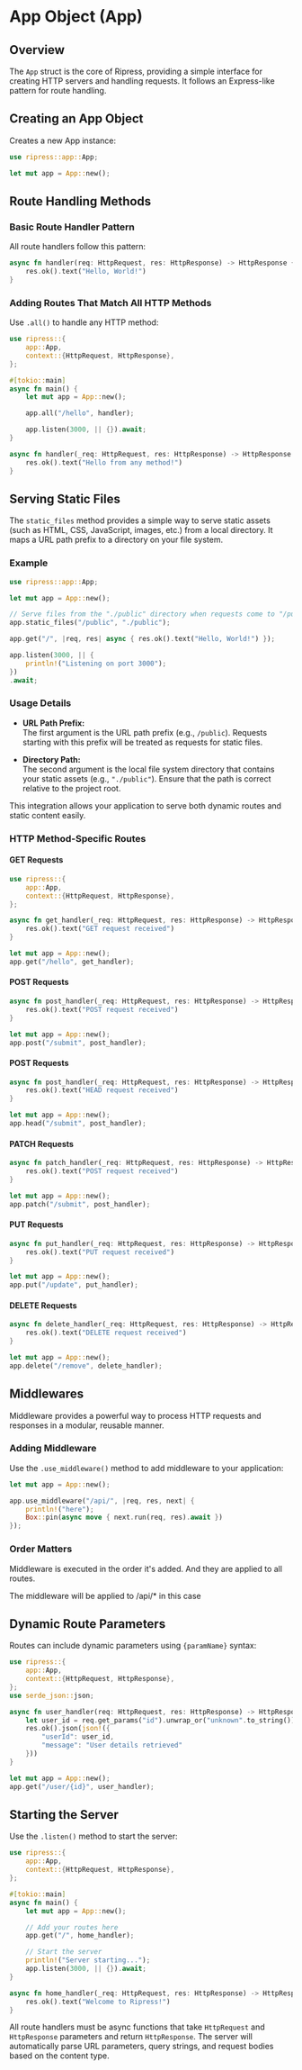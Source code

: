 # App Object (App)

## Overview

The `App` struct is the core of Ripress, providing a simple interface for creating HTTP servers and handling requests. It follows an Express-like pattern for route handling.

## Creating an App Object

Creates a new App instance:

```rust
use ripress::app::App;

let mut app = App::new();
```

## Route Handling Methods

### Basic Route Handler Pattern

All route handlers follow this pattern:

```rust
async fn handler(req: HttpRequest, res: HttpResponse) -> HttpResponse {
    res.ok().text("Hello, World!")
}
```

### Adding Routes That Match All HTTP Methods

Use `.all()` to handle any HTTP method:

```rust
use ripress::{
    app::App,
    context::{HttpRequest, HttpResponse},
};

#[tokio::main]
async fn main() {
    let mut app = App::new();

    app.all("/hello", handler);

    app.listen(3000, || {}).await;
}

async fn handler(_req: HttpRequest, res: HttpResponse) -> HttpResponse {
    res.ok().text("Hello from any method!")
}
```

## Serving Static Files

The `static_files` method provides a simple way to serve static assets (such as HTML, CSS, JavaScript, images, etc.) from a local directory. It maps a URL path prefix to a directory on your file system.

### Example

```rust
use ripress::app::App;

let mut app = App::new();

// Serve files from the "./public" directory when requests come to "/public"
app.static_files("/public", "./public");

app.get("/", |req, res| async { res.ok().text("Hello, World!") });

app.listen(3000, || {
    println!("Listening on port 3000");
})
.await;
```

### Usage Details

- **URL Path Prefix:**  
  The first argument is the URL path prefix (e.g., `/public`). Requests starting with this prefix will be treated as requests for static files.

- **Directory Path:**  
  The second argument is the local file system directory that contains your static assets (e.g., `"./public"`). Ensure that the path is correct relative to the project root.

This integration allows your application to serve both dynamic routes and static content easily.

### HTTP Method-Specific Routes

#### GET Requests

```rust
use ripress::{
    app::App,
    context::{HttpRequest, HttpResponse},
};

async fn get_handler(_req: HttpRequest, res: HttpResponse) -> HttpResponse {
    res.ok().text("GET request received")
}

let mut app = App::new();
app.get("/hello", get_handler);
```

#### POST Requests

```rust
async fn post_handler(_req: HttpRequest, res: HttpResponse) -> HttpResponse {
    res.ok().text("POST request received")
}

let mut app = App::new();
app.post("/submit", post_handler);
```

#### POST Requests

```rust
async fn post_handler(_req: HttpRequest, res: HttpResponse) -> HttpResponse {
    res.ok().text("HEAD request received")
}

let mut app = App::new();
app.head("/submit", post_handler);
```

#### PATCH Requests

```rust
async fn patch_handler(_req: HttpRequest, res: HttpResponse) -> HttpResponse {
    res.ok().text("POST request received")
}

let mut app = App::new();
app.patch("/submit", post_handler);
```

#### PUT Requests

```rust
async fn put_handler(_req: HttpRequest, res: HttpResponse) -> HttpResponse {
    res.ok().text("PUT request received")
}

let mut app = App::new();
app.put("/update", put_handler);
```

#### DELETE Requests

```rust
async fn delete_handler(_req: HttpRequest, res: HttpResponse) -> HttpResponse {
    res.ok().text("DELETE request received")
}

let mut app = App::new();
app.delete("/remove", delete_handler);
```

## Middlewares

Middleware provides a powerful way to process HTTP requests and responses in a modular, reusable manner.

### Adding Middleware

Use the `.use_middleware()` method to add middleware to your application:

```rust
let mut app = App::new();

app.use_middleware("/api/", |req, res, next| {
    println!("here");
    Box::pin(async move { next.run(req, res).await })
});
```

### Order Matters

Middleware is executed in the order it's added.
And they are applied to all routes.

The middleware will be applied to /api/\* in this case

## Dynamic Route Parameters

Routes can include dynamic parameters using `{paramName}` syntax:

```rust
use ripress::{
    app::App,
    context::{HttpRequest, HttpResponse},
};
use serde_json::json;

async fn user_handler(req: HttpRequest, res: HttpResponse) -> HttpResponse {
    let user_id = req.get_params("id").unwrap_or("unknown".to_string());
    res.ok().json(json!({
        "userId": user_id,
        "message": "User details retrieved"
    }))
}

let mut app = App::new();
app.get("/user/{id}", user_handler);
```

## Starting the Server

Use the `.listen()` method to start the server:

```rust
use ripress::{
    app::App,
    context::{HttpRequest, HttpResponse},
};

#[tokio::main]
async fn main() {
    let mut app = App::new();

    // Add your routes here
    app.get("/", home_handler);

    // Start the server
    println!("Server starting...");
    app.listen(3000, || {}).await;
}

async fn home_handler(_req: HttpRequest, res: HttpResponse) -> HttpResponse {
    res.ok().text("Welcome to Ripress!")
}
```

All route handlers must be async functions that take `HttpRequest` and `HttpResponse` parameters and return `HttpResponse`. The server will automatically parse URL parameters, query strings, and request bodies based on the content type.

